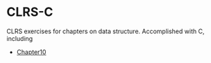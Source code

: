 CLRS-C
======

CLRS exercises for chapters on data structure. Accomplished with C, including
- [Chapter10](http://github.com/momo9/CLRS-C/tree/master/chap10)
